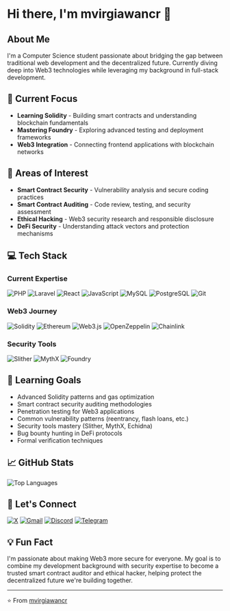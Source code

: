 # Hi there, I'm mvirgiawancr 👋

## About Me
I'm a Computer Science student passionate about bridging the gap between traditional web development and the decentralized future. Currently diving deep into Web3 technologies while leveraging my background in full-stack development.

## 🚀 Current Focus
- **Learning Solidity** - Building smart contracts and understanding blockchain fundamentals
- **Mastering Foundry** - Exploring advanced testing and deployment frameworks
- **Web3 Integration** - Connecting frontend applications with blockchain networks

## 🎯 Areas of Interest
- **Smart Contract Security** - Vulnerability analysis and secure coding practices
- **Smart Contract Auditing** - Code review, testing, and security assessment
- **Ethical Hacking** - Web3 security research and responsible disclosure
- **DeFi Security** - Understanding attack vectors and protection mechanisms

## 💻 Tech Stack

### Current Expertise
![PHP](https://img.shields.io/badge/PHP-777BB4?style=for-the-badge&logo=php&logoColor=white)
![Laravel](https://img.shields.io/badge/Laravel-FF2D20?style=for-the-badge&logo=laravel&logoColor=white)
![React](https://img.shields.io/badge/React-20232A?style=for-the-badge&logo=react&logoColor=61DAFB)
![JavaScript](https://img.shields.io/badge/JavaScript-F7DF1E?style=for-the-badge&logo=javascript&logoColor=black)
![MySQL](https://img.shields.io/badge/MySQL-005C84?style=for-the-badge&logo=mysql&logoColor=white)
![PostgreSQL](https://img.shields.io/badge/PostgreSQL-316192?style=for-the-badge&logo=postgresql&logoColor=white)
![Git](https://img.shields.io/badge/Git-F05032?style=for-the-badge&logo=git&logoColor=white)

### Web3 Journey
![Solidity](https://img.shields.io/badge/Solidity-363636?style=for-the-badge&logo=solidity&logoColor=white)
![Ethereum](https://img.shields.io/badge/Ethereum-3C3C3D?style=for-the-badge&logo=ethereum&logoColor=white)
![Web3.js](https://img.shields.io/badge/Web3.js-F16822?style=for-the-badge&logo=web3.js&logoColor=white)
![OpenZeppelin](https://img.shields.io/badge/OpenZeppelin-4E5EE4?style=for-the-badge&logo=openzeppelin&logoColor=white)
![Chainlink](https://img.shields.io/badge/Chainlink-375BD2?style=for-the-badge&logo=chainlink&logoColor=white)

### Security Tools
![Slither](https://img.shields.io/badge/Slither-FF6B6B?style=for-the-badge&logo=python&logoColor=white)
![MythX](https://img.shields.io/badge/MythX-000000?style=for-the-badge&logo=ethereum&logoColor=white)
![Foundry](https://img.shields.io/badge/Foundry-000000?style=for-the-badge&logo=foundry&logoColor=white)

## 🌱 Learning Goals
- Advanced Solidity patterns and gas optimization
- Smart contract security auditing methodologies
- Penetration testing for Web3 applications
- Common vulnerability patterns (reentrancy, flash loans, etc.)
- Security tools mastery (Slither, MythX, Echidna)
- Bug bounty hunting in DeFi protocols
- Formal verification techniques

## 📈 GitHub Stats
![Top Languages](https://github-readme-stats.vercel.app/api/top-langs/?username=mvirgiawancr&layout=compact&theme=radical)

## 🤝 Let's Connect
[![X](https://img.shields.io/badge/X-000000?style=for-the-badge&logo=x&logoColor=white)](https://x.com/mvirgiawancr)
[![Gmail](https://img.shields.io/badge/Gmail-D14836?style=for-the-badge&logo=gmail&logoColor=white)](mailto:mochvirgiawancr@gmail.com)
[![Discord](https://img.shields.io/badge/Discord-7289DA?style=for-the-badge&logo=discord&logoColor=white)](https://discord.gg/mvirgiawancr)
[![Telegram](https://img.shields.io/badge/Telegram-2CA5E0?style=for-the-badge&logo=telegram&logoColor=white)](https://t.me/virgiiizz)

## 💡 Fun Fact
I'm passionate about making Web3 more secure for everyone. My goal is to combine my development background with security expertise to become a trusted smart contract auditor and ethical hacker, helping protect the decentralized future we're building together.

---
⭐️ From [mvirgiawancr](https://github.com/yourusername)
